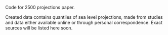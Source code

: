 Code for 2500 projections paper.

Created data contains quantiles of sea level projections, made from studies and data either available online or through personal correspondence. Exact sources will be listed here soon.
